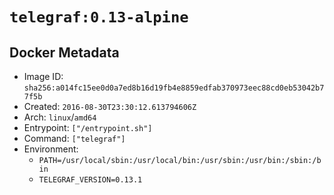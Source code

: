# `telegraf:0.13-alpine`

## Docker Metadata

- Image ID: `sha256:a014fc15ee0d0a7ed8b16d19fb4e8859edfab370973eec88cd0eb53042b77f5b`
- Created: `2016-08-30T23:30:12.613794606Z`
- Arch: `linux`/`amd64`
- Entrypoint: `["/entrypoint.sh"]`
- Command: `["telegraf"]`
- Environment:
  - `PATH=/usr/local/sbin:/usr/local/bin:/usr/sbin:/usr/bin:/sbin:/bin`
  - `TELEGRAF_VERSION=0.13.1`
